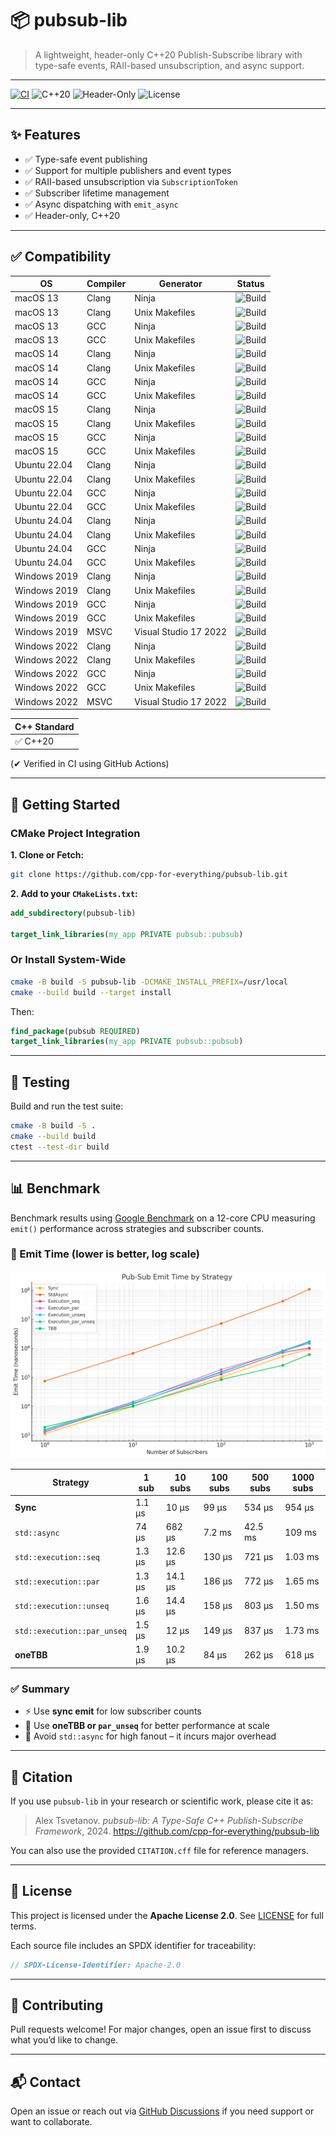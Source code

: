 # 📦 pubsub-lib

> A lightweight, header-only C++20 Publish-Subscribe library with type-safe events, RAII-based unsubscription, and async support.

---

[![CI](https://github.com/cpp-for-everything/pubsub-lib/actions/workflows/ci.yaml/badge.svg)](https://github.com/cpp-for-everything/pubsub-lib/actions/workflows/ci.yaml)
![C++20](https://img.shields.io/badge/C%2B%2B-20-blue)
![Header-Only](https://img.shields.io/badge/library-header--only-green)
![License](https://img.shields.io/github/license/cpp-for-everything/pubsub-lib)

---

## ✨ Features

- ✅ Type-safe event publishing
- ✅ Support for multiple publishers and event types
- ✅ RAII-based unsubscription via `SubscriptionToken`
- ✅ Subscriber lifetime management
- ✅ Async dispatching with `emit_async`
- ✅ Header-only, C++20

---

## ✅ Compatibility

| OS           | Compiler | Generator             | Status |
|--------------|----------|------------------------|--------|
| macOS 13     | Clang    | Ninja                  | ![Build](https://github.com/cpp-for-everything/pubsub-lib/actions/workflows/ci.yaml/badge.svg?branch=main&label=macos-13-clang-ninja) |
| macOS 13     | Clang    | Unix Makefiles         | ![Build](https://github.com/cpp-for-everything/pubsub-lib/actions/workflows/ci.yaml/badge.svg?branch=main&label=macos-13-clang-make) |
| macOS 13     | GCC      | Ninja                  | ![Build](https://github.com/cpp-for-everything/pubsub-lib/actions/workflows/ci.yaml/badge.svg?branch=main&label=macos-13-gcc-ninja) |
| macOS 13     | GCC      | Unix Makefiles         | ![Build](https://github.com/cpp-for-everything/pubsub-lib/actions/workflows/ci.yaml/badge.svg?branch=main&label=macos-13-gcc-make) |
| macOS 14     | Clang    | Ninja                  | ![Build](https://github.com/cpp-for-everything/pubsub-lib/actions/workflows/ci.yaml/badge.svg?branch=main&label=macos-14-clang-ninja) |
| macOS 14     | Clang    | Unix Makefiles         | ![Build](https://github.com/cpp-for-everything/pubsub-lib/actions/workflows/ci.yaml/badge.svg?branch=main&label=macos-14-clang-make) |
| macOS 14     | GCC      | Ninja                  | ![Build](https://github.com/cpp-for-everything/pubsub-lib/actions/workflows/ci.yaml/badge.svg?branch=main&label=macos-14-gcc-ninja) |
| macOS 14     | GCC      | Unix Makefiles         | ![Build](https://github.com/cpp-for-everything/pubsub-lib/actions/workflows/ci.yaml/badge.svg?branch=main&label=macos-14-gcc-make) |
| macOS 15     | Clang    | Ninja                  | ![Build](https://github.com/cpp-for-everything/pubsub-lib/actions/workflows/ci.yaml/badge.svg?branch=main&label=macos-15-clang-ninja) |
| macOS 15     | Clang    | Unix Makefiles         | ![Build](https://github.com/cpp-for-everything/pubsub-lib/actions/workflows/ci.yaml/badge.svg?branch=main&label=macos-15-clang-make) |
| macOS 15     | GCC      | Ninja                  | ![Build](https://github.com/cpp-for-everything/pubsub-lib/actions/workflows/ci.yaml/badge.svg?branch=main&label=macos-15-gcc-ninja) |
| macOS 15     | GCC      | Unix Makefiles         | ![Build](https://github.com/cpp-for-everything/pubsub-lib/actions/workflows/ci.yaml/badge.svg?branch=main&label=macos-15-gcc-make) |
| Ubuntu 22.04 | Clang    | Ninja                  | ![Build](https://github.com/cpp-for-everything/pubsub-lib/actions/workflows/ci.yaml/badge.svg?branch=main&label=ubuntu-22.04-clang-ninja) |
| Ubuntu 22.04 | Clang    | Unix Makefiles         | ![Build](https://github.com/cpp-for-everything/pubsub-lib/actions/workflows/ci.yaml/badge.svg?branch=main&label=ubuntu-22.04-clang-make) |
| Ubuntu 22.04 | GCC      | Ninja                  | ![Build](https://github.com/cpp-for-everything/pubsub-lib/actions/workflows/ci.yaml/badge.svg?branch=main&label=ubuntu-22.04-gcc-ninja) |
| Ubuntu 22.04 | GCC      | Unix Makefiles         | ![Build](https://github.com/cpp-for-everything/pubsub-lib/actions/workflows/ci.yaml/badge.svg?branch=main&label=ubuntu-22.04-gcc-make) |
| Ubuntu 24.04 | Clang    | Ninja                  | ![Build](https://github.com/cpp-for-everything/pubsub-lib/actions/workflows/ci.yaml/badge.svg?branch=main&label=ubuntu-24.04-clang-ninja) |
| Ubuntu 24.04 | Clang    | Unix Makefiles         | ![Build](https://github.com/cpp-for-everything/pubsub-lib/actions/workflows/ci.yaml/badge.svg?branch=main&label=ubuntu-24.04-clang-make) |
| Ubuntu 24.04 | GCC      | Ninja                  | ![Build](https://github.com/cpp-for-everything/pubsub-lib/actions/workflows/ci.yaml/badge.svg?branch=main&label=ubuntu-24.04-gcc-ninja) |
| Ubuntu 24.04 | GCC      | Unix Makefiles         | ![Build](https://github.com/cpp-for-everything/pubsub-lib/actions/workflows/ci.yaml/badge.svg?branch=main&label=ubuntu-24.04-gcc-make) |
| Windows 2019 | Clang    | Ninja                  | ![Build](https://github.com/cpp-for-everything/pubsub-lib/actions/workflows/ci.yaml/badge.svg?branch=main&label=windows-2019-clang-ninja) |
| Windows 2019 | Clang    | Unix Makefiles         | ![Build](https://github.com/cpp-for-everything/pubsub-lib/actions/workflows/ci.yaml/badge.svg?branch=main&label=windows-2019-clang-make) |
| Windows 2019 | GCC      | Ninja                  | ![Build](https://github.com/cpp-for-everything/pubsub-lib/actions/workflows/ci.yaml/badge.svg?branch=main&label=windows-2019-gcc-ninja) |
| Windows 2019 | GCC      | Unix Makefiles         | ![Build](https://github.com/cpp-for-everything/pubsub-lib/actions/workflows/ci.yaml/badge.svg?branch=main&label=windows-2019-gcc-make) |
| Windows 2019 | MSVC     | Visual Studio 17 2022  | ![Build](https://github.com/cpp-for-everything/pubsub-lib/actions/workflows/ci.yaml/badge.svg?branch=main&label=windows-2019-msvc-vs2022) |
| Windows 2022 | Clang    | Ninja                  | ![Build](https://github.com/cpp-for-everything/pubsub-lib/actions/workflows/ci.yaml/badge.svg?branch=main&label=windows-2022-clang-ninja) |
| Windows 2022 | Clang    | Unix Makefiles         | ![Build](https://github.com/cpp-for-everything/pubsub-lib/actions/workflows/ci.yaml/badge.svg?branch=main&label=windows-2022-clang-make) |
| Windows 2022 | GCC      | Ninja                  | ![Build](https://github.com/cpp-for-everything/pubsub-lib/actions/workflows/ci.yaml/badge.svg?branch=main&label=windows-2022-gcc-ninja) |
| Windows 2022 | GCC      | Unix Makefiles         | ![Build](https://github.com/cpp-for-everything/pubsub-lib/actions/workflows/ci.yaml/badge.svg?branch=main&label=windows-2022-gcc-make) |
| Windows 2022 | MSVC     | Visual Studio 17 2022  | ![Build](https://github.com/cpp-for-everything/pubsub-lib/actions/workflows/ci.yaml/badge.svg?branch=main&label=windows-2022-msvc-vs2022) |

| C++ Standard |
|---------------|
| ✅ C++20 |

(✔ Verified in CI using GitHub Actions)

---

## 🚀 Getting Started

### CMake Project Integration

**1. Clone or Fetch:**
```bash
git clone https://github.com/cpp-for-everything/pubsub-lib.git
```

**2. Add to your `CMakeLists.txt`:**
```cmake
add_subdirectory(pubsub-lib)

target_link_libraries(my_app PRIVATE pubsub::pubsub)
```

### Or Install System-Wide
```bash
cmake -B build -S pubsub-lib -DCMAKE_INSTALL_PREFIX=/usr/local
cmake --build build --target install
```

Then:
```cmake
find_package(pubsub REQUIRED)
target_link_libraries(my_app PRIVATE pubsub::pubsub)
```

---

## 🧪 Testing

Build and run the test suite:
```bash
cmake -B build -S .
cmake --build build
ctest --test-dir build
```

---

## 📊 Benchmark

Benchmark results using [Google Benchmark](https://github.com/google/benchmark) on a 12-core CPU measuring `emit()` performance across strategies and subscriber counts.

### 🔬 Emit Time (lower is better, log scale)

![PubSub Benchmark Chart](./docs/pubsub_benchmark_chart.png)

| Strategy                  | 1 sub | 10 subs | 100 subs | 500 subs | 1000 subs |
|---------------------------|-------|---------|----------|----------|-----------|
| **Sync**                  | 1.1 µs | 10 µs   | 99 µs    | 534 µs   | 954 µs    |
| `std::async`              | 74 µs  | 682 µs  | 7.2 ms   | 42.5 ms  | 109 ms    |
| `std::execution::seq`     | 1.3 µs | 12.6 µs | 130 µs   | 721 µs   | 1.03 ms   |
| `std::execution::par`     | 1.3 µs | 14.1 µs | 186 µs   | 772 µs   | 1.65 ms   |
| `std::execution::unseq`   | 1.6 µs | 14.4 µs | 158 µs   | 803 µs   | 1.50 ms   |
| `std::execution::par_unseq` | 1.5 µs | 12 µs | 149 µs   | 837 µs   | 1.73 ms   |
| **oneTBB**                | 1.9 µs | 10.2 µs | 84 µs    | 262 µs   | 618 µs    |

### ✅ Summary

- ⚡ Use **sync emit** for low subscriber counts
- 🔁 Use **oneTBB or `par_unseq`** for better performance at scale
- 🛑 Avoid `std::async` for high fanout – it incurs major overhead

---

## 📖 Citation

If you use `pubsub-lib` in your research or scientific work, please cite it as:

> Alex Tsvetanov. *pubsub-lib: A Type-Safe C++ Publish-Subscribe Framework*, 2024. https://github.com/cpp-for-everything/pubsub-lib

You can also use the provided `CITATION.cff` file for reference managers.

---

## 📄 License

This project is licensed under the **Apache License 2.0**.
See [LICENSE](./LICENSE) for full terms.

Each source file includes an SPDX identifier for traceability:
```cpp
// SPDX-License-Identifier: Apache-2.0
```

---

## 🤝 Contributing

Pull requests welcome! For major changes, open an issue first to discuss what you’d like to change.

---

## 📬 Contact

Open an issue or reach out via [GitHub Discussions](https://github.com/cpp-for-everything/pubsub-lib/discussions) if you need support or want to collaborate.